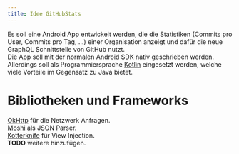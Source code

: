 ```yaml
---
title: Idee GitHubStats
---
```


Es soll eine Android App entwickelt werden, die die Statistiken (Commits pro User, Commits pro Tag, ...) einer Organisation anzeigt und dafür die neue GraphQL Schnittstelle von GitHub nutzt.<br>
Die App soll mit der normalen Android SDK nativ geschrieben werden. Allerdings soll als Programmiersprache [Kotlin](https://kotlinlang.org/) eingesetzt werden, welche viele Vorteile im Gegensatz zu Java bietet.

# Bibliotheken und Frameworks

[OkHttp](http://square.github.io/okhttp/) für die Netzwerk Anfragen.<br>
[Moshi](https://github.com/square/moshi) als JSON Parser.<br>
[Kotterknife](https://github.com/JakeWharton/kotterknife) für View Injection.<br>
**TODO** weitere hinzufügen.
